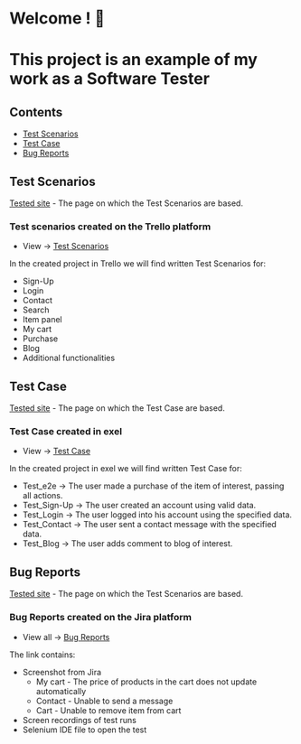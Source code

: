 # Welcome ! 👋

# This project is an example of my work as a Software Tester

## Contents

- [Test Scenarios](#Test-Scenarios)
- [Test Case](#Test-Case)
- [Bug Reports](#Bug-Reports)


## Test Scenarios

[Tested site](https://skleptest.pl/) - The page on which the Test Scenarios are based.

### Test scenarios created on the Trello platform

  * View -> [Test Scenarios](https://trello.com/invite/b/oD9Efh1M/ATTI2e495bd98a904a292947c3b9233007281D1487F3/tester-portfolio)
  
In the created project in Trello we will find written Test Scenarios for:

  * Sign-Up
  * Login
  * Contact
  * Search
  * Item panel
  * My cart
  * Purchase
  * Blog
  * Additional functionalities


## Test Case

[Tested site](https://skleptest.pl/) - The page on which the Test Case are based.

### Test Case created in exel

  * View -> [Test Case](https://docs.google.com/spreadsheets/d/1ePSIMLyTIC4nmwZJsaL8uBD6Q0nu8bz9L8HEUCzP_VU/edit?usp=sharing)

In the created project in exel  we will find written Test Case for:

  * Test_e2e -> The user made a purchase of the item of interest, passing all actions.
  * Test_Sign-Up -> The user created an account using valid data.
  * Test_Login -> The user logged into his account using the specified data.
  * Test_Contact -> The user sent a contact message with the specified data.
  * Test_Blog -> The user adds comment to blog of interest.
  
    
## Bug Reports

[Tested site](https://skleptest.pl/) - The page on which the Test Scenarios are based.

### Bug Reports created on the Jira platform
  
  * View all -> [Bug Reports](https://drive.google.com/drive/folders/1ELFwivy1U2b_Tn5VQqErT9K6Mw_tHeJm?usp=sharing)
   
   The link contains:
   * Screenshot from Jira 
       - My cart - The price of products in the cart does not update automatically
       - Contact - Unable to send a message 
       - Cart - Unable to remove item from cart
   * Screen recordings of test runs
   * Selenium IDE file to open the test
    
